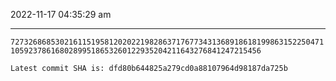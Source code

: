 2022-11-17 04:35:29 am

---

`727326868530216115195812020221982863717677343136891861819986315225047110592378616802899518653260122935204211643276841247215456`

`Latest commit SHA is: dfd80b644825a279cd0a88107964d98187da725b `
